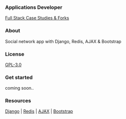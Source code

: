 ### Applications Developer
[Full Stack Case Studies & Forks](https://github.com/applicationsdev?tab=repositories)

### About
Social network app with Django, Redis, AJAX & Bootstrap

### License
[GPL-3.0](https://www.gnu.org/licenses/gpl-3.0.html)

### Get started
coming soon..

### Resources
[Django](https://www.djangoproject.com/) | [Redis](https://redis.io/) | [AJAX](https://developer.mozilla.org/en-US/docs/Web/Guide/AJAX/Getting_Started) | [Bootstrap](http://getbootstrap.com/)